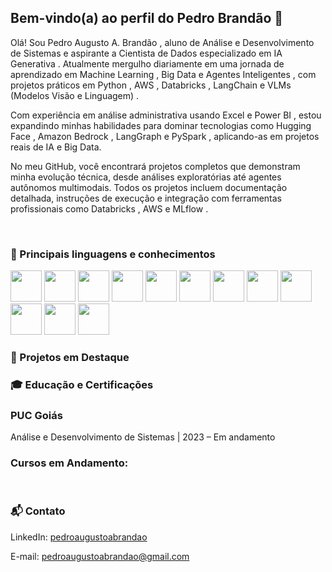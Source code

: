 ## Bem-vindo(a) ao perfil do Pedro Brandão 🚀

Olá! Sou Pedro Augusto A. Brandão , aluno de Análise e Desenvolvimento de Sistemas e aspirante a Cientista de Dados especializado em IA Generativa . Atualmente mergulho diariamente em uma jornada de aprendizado em Machine Learning , Big Data e Agentes Inteligentes , com projetos práticos em Python , AWS , Databricks , LangChain e VLMs (Modelos Visão e Linguagem) .

Com experiência em análise administrativa usando Excel e Power BI , estou expandindo minhas habilidades para dominar tecnologias como Hugging Face , Amazon Bedrock , LangGraph e PySpark , aplicando-as em projetos reais de IA e Big Data.

No meu GitHub, você encontrará projetos completos que demonstram minha evolução técnica, desde análises exploratórias até agentes autônomos multimodais. Todos os projetos incluem documentação detalhada, instruções de execução e integração com ferramentas profissionais como Databricks , AWS e MLflow .

 <br>
 
  ### 🌟 Principais linguagens e conhecimentos
  
  <div>
<img src ="https://img.icons8.com/?size=100&id=l75OEUJkPAk4&format=png&color=000000" widht="50" height="50"/>
<img src ="https://img.icons8.com/?size=100&id=33039&format=png&color=000000" widht="50" height="50"/>
<img src ="https://img.icons8.com/?size=100&id=qYfwpsRXEcpc&format=png&color=000000" widht="50" height="50"/>
<img src ="https://img.icons8.com/?size=100&id=SruJhzn0nnLl&format=png&color=000000" widht="50" height="50"/>
<img src ="https://img.icons8.com/?size=100&id=Rffi8qeb2fK5&format=png&color=000000" widht="50" height="50"/>
<img src ="https://img.icons8.com/?size=100&id=J6KcaRLsTgpZ&format=png&color=000000" widht="50" height="50"/>
<img src ="https://img.icons8.com/?size=100&id=38561&format=png&color=000000" widht="50" height="50"/>
<img src ="https://img.icons8.com/?size=100&id=20906&format=png&color=000000" widht="50" height="50"/>
<img src ="https://img.icons8.com/?size=100&id=13654&format=png&color=000000" widht="50" height="50"/>
<img src ="https://img.icons8.com/?size=100&id=sop9ROXku5bb&format=png&color=000000" widht="50" height="50"/>
<img src ="https://gist.github.com/PedroAABR/42fe5e551958b85d0ec239b3bacc0097#file-langchain-color-svg" widht="50" height="50"/>
<img src ="https://img.icons8.com/?size=100&id=59807&format=png&color=000000" widht="50" height="50"/>


</div>

### 📂 Projetos em Destaque

### 🎓 Educação e Certificações

### PUC Goiás

Análise e Desenvolvimento de Sistemas | 2023 – Em andamento

### Cursos em Andamento:
 
 <br>
 
  ### 📬 Contato
 
<div> 
 
LinkedIn: [pedroaugustoabrandao](https://www.linkedin.com/in/pedroaugustoabrandao/)

E-mail: pedroaugustoabrandao@gmail.com
 
</div>

